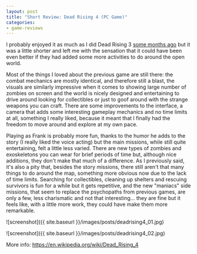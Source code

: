 ```yaml
---
layout: post
title: "Short Review: Dead Rising 4 (PC Game)"
categories:
- game-reviews
---
```


<p>
I probably enjoyed it as much as I did Dead Rising 3 <a href="http://blog.binarynonsense.com/2017/03/07/short-review-dead-rising-3-pc/">some months ago</a>
but it was a little shorter and left me with the sensation that it could have been even better if they had added some more activities to do around the open world.
</p>

<p>
Most of the things I loved about the previous game are still there: the combat mechanics are mostly identical, and therefore still a blast, the visuals are similarly impressive when it comes to showing large number of zombies on screen and the world is nicely designed and entertaining to drive around looking for collectibles or just to goof around with the strange weapons you can craft. There are some improvements to the interface, a camera that adds some interesting gameplay mechanics and no time limits at all, something I really liked, because it meant that I finally had the freedom to move around and explore at my own pace.
</p>

<p>
Playing as Frank is probably more fun, thanks to the humor he adds to the story (I really liked the voice acting) but the main missions, while still quite entertaining, felt a little less varied. There are new types of zombies and exoskeletons you can wear for brief periods of time but, although nice additions, they don't make that much of a difference. As I previously said, it's also a pity that, besides the story missions, there still aren't that many things to do around the map, something more obvious now due to the lack of time limits. Searching for collectibles, cleaning up shelters and rescuing survivors is fun for a while but it gets repetitive, and the new "maniacs" side missions, that seem to replace the psychopaths from previous games, are only a few, less charismatic and not that interesting... they are fine but it feels like, with a little more work, they could have make them more remarkable.
</p>


![screenshot]({{ site.baseurl }}/images/posts/deadrising4_01.jpg)

![screenshot]({{ site.baseurl }}/images/posts/deadrising4_02.jpg)


<p>More info: <a href="https://en.wikipedia.org/wiki/Dead_Rising_4">https://en.wikipedia.org/wiki/Dead_Rising_4</a><p>
